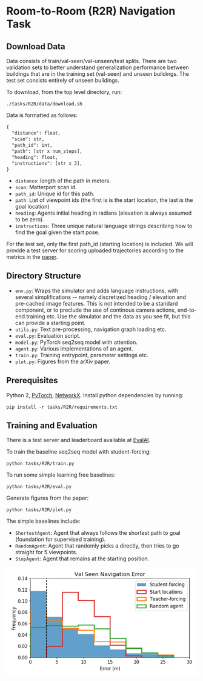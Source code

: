 # Room-to-Room (R2R) Navigation Task


## Download Data

Data consists of train/val-seen/val-unseen/test splits. There are two validation sets to better understand generalization performance between buildings that are in the training set (val-seen) and unseen buildings. The test set consists entirely of unseen buildings. 

To download, from the top level directory, run:
```
./tasks/R2R/data/download.sh
```

Data is formatted as follows:
```
{
  "distance": float,
  "scan": str,
  "path_id": int,
  "path": [str x num_steps],
  "heading": float,
  "instructions": [str x 3],
}
```
- `distance`: length of the path in meters.
- `scan`: Matterport scan id.
- `path_id`: Unique id for this path.
- `path`: List of viewpoint ids (the first is is the start location, the last is the goal location)
- `heading`: Agents initial heading in radians (elevation is always assumed to be zero).
- `instructions`: Three unique natural language strings describing how to find the goal given the start pose.

For the test set, only the first path_id (starting location) is included. We will provide a test server for scoring uploaded trajectories according to the metrics in the [paper](https://arxiv.org/abs/1711.07280).

## Directory Structure

- `env.py`: Wraps the simulator and adds language instructions, with several simplifications -- namely discretized heading / elevation and pre-cached image features. This is not intended to be a standard component, or to preclude the use of continous camera actions, end-to-end training etc. Use the simulator and the data as you see fit, but this can provide a starting point.
- `utils.py`: Text pre-processing, navigation graph loading etc.
- `eval.py`: Evaluation script.
- `model.py`: PyTorch seq2seq model with attention.
- `agent.py`: Various implementations of an agent.
- `train.py`: Training entrypoint, parameter settings etc.
- `plot.py`: Figures from the arXiv paper.

## Prerequisites

Python 2, [PyTorch](http://pytorch.org/), [NetworkX](https://networkx.github.io/). Install python dependencies by running:
```
pip install -r tasks/R2R/requirements.txt
```

## Training and Evaluation

There is a test server and leaderboard available at [EvalAI](https://evalai.cloudcv.org/web/challenges/challenge-page/97/overview). 

To train the baseline seq2seq model with student-forcing:
```
python tasks/R2R/train.py
```

To run some simple learning free baselines:
```
python tasks/R2R/eval.py
```

Generate figures from the paper:
```
python tasks/R2R/plot.py
```

The simple baselines include:
- `ShortestAgent`: Agent that always follows the shortest path to goal (foundation for supervised training).
- `RandomAgent`: Agent that randomly picks a directly, then tries to go straight for 5 viewpoints.
- `StopAgent`: Agent that remains at the starting position.

![Navigation Error](plots/error.png)
